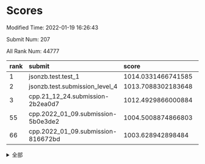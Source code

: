 # Scores

Modified Time: 2022-01-19 16:26:43

Submit Num: 207

All Rank Num: 44777

| rank |               submit               |       score        |       sigma        | pk_num |
| :--- | :--------------------------------- | :----------------- | :----------------- | :----- |
| 1    | jsonzb.test.test_1                 | 1014.0331466741585 | 0.8098556214169786 | 371    |
| 2    | jsonzb.test.submission_level_4     | 1013.7088302183648 | 0.8099372977161455 | 868    |
| 3    | cpp.21_12_24.submission-2b2ea0d7   | 1012.4929866000884 | 0.7726577751370987 | 870    |
| 55   | cpp.2022_01_09.submission-5b0e3de2 | 1004.5008874866803 | 0.7080079198315361 | 869    |
| 66   | cpp.2022_01_09.submission-816672bd | 1003.628942898484  | 0.718740228296084  | 865    |


<details>
<summary>全部</summary>

| rank |                 submit                 |       score        |       sigma        | pk_num |
| :--- | :------------------------------------- | :----------------- | :----------------- | :----- |
| 1    | jsonzb.test.test_1                     | 1014.0331466741585 | 0.8098556214169786 | 371    |
| 2    | jsonzb.test.submission_level_4         | 1013.7088302183648 | 0.8099372977161455 | 868    |
| 3    | cpp.21_12_24.submission-2b2ea0d7       | 1012.4929866000884 | 0.7726577751370987 | 870    |
| 4    | gobigger.level_3.submission_level_3_36 | 1011.8461779099129 | 0.7730281129619422 | 866    |
| 5    | gobigger.level_3.submission_level_3_31 | 1011.7144111493596 | 0.7677097315233979 | 868    |
| 6    | gobigger.level_3.submission_level_3_33 | 1011.4695601065021 | 0.7708663867271586 | 869    |
| 7    | gobigger.level_3.submission_level_3_8  | 1011.354032008333  | 0.7485223529560002 | 868    |
| 8    | gobigger.level_3.submission_level_3_15 | 1011.1740450758514 | 0.7698145820930389 | 868    |
| 9    | gobigger.level_3.submission_level_3_21 | 1011.1727282512096 | 0.7782724466192472 | 868    |
| 10   | gobigger.level_3.submission_level_3_42 | 1011.0213577937427 | 0.7468102964424834 | 868    |
| 11   | gobigger.level_3.submission_level_3_38 | 1010.8688853984338 | 0.7521813359326475 | 868    |
| 12   | gobigger.level_3.submission_level_3_28 | 1010.7769773629776 | 0.7617374273779024 | 870    |
| 13   | gobigger.level_3.submission_level_3_26 | 1010.6682387628396 | 0.7304829029302509 | 863    |
| 14   | gobigger.level_3.submission_level_3_4  | 1010.6138749854515 | 0.7451303297173355 | 860    |
| 15   | gobigger.level_3.submission_level_3_43 | 1010.532026292174  | 0.7847294078465469 | 859    |
| 16   | gobigger.level_3.submission_level_3_32 | 1010.4375987869403 | 0.7351573460159787 | 867    |
| 17   | gobigger.level_3.submission_level_3_13 | 1010.2825820122206 | 0.7497160411399072 | 864    |
| 18   | gobigger.level_3.submission_level_3_6  | 1010.2384989558103 | 0.7679721883884579 | 861    |
| 19   | gobigger.level_3.submission_level_3_45 | 1010.1710150357977 | 0.7380284815690313 | 869    |
| 20   | gobigger.level_3.submission_level_3_24 | 1010.1528347966141 | 0.7362186835368963 | 863    |
| 21   | gobigger.level_3.submission_level_3_41 | 1010.0589975205398 | 0.7344159054716088 | 867    |
| 22   | gobigger.level_3.submission_level_3_7  | 1010.0503115436768 | 0.7664250124606615 | 864    |
| 23   | gobigger.level_3.submission_level_3_27 | 1009.9900909984558 | 0.7543529115750017 | 869    |
| 24   | gobigger.level_3.submission_level_3_20 | 1009.9095772572    | 0.7409547906144344 | 867    |
| 25   | gobigger.level_3.submission_level_3_0  | 1009.899504750938  | 0.747867336118123  | 866    |
| 26   | gobigger.level_3.submission_level_3_11 | 1009.8802132791395 | 0.7466609369158909 | 868    |
| 27   | gobigger.level_3.submission_level_3_12 | 1009.8780593537492 | 0.7645540753186544 | 862    |
| 28   | gobigger.level_3.submission_level_3_44 | 1009.7698079379901 | 0.7336879063486262 | 864    |
| 29   | gobigger.level_3.submission_level_3_16 | 1009.6917334172997 | 0.7498774036771829 | 866    |
| 30   | gobigger.level_3.submission_level_3_37 | 1009.6907201506162 | 0.770845841433375  | 870    |
| 31   | gobigger.level_3.submission_level_3_47 | 1009.6268172295705 | 0.7521675652909421 | 869    |
| 32   | gobigger.level_3.submission_level_3_2  | 1009.5815989830638 | 0.7431605969992731 | 868    |
| 33   | gobigger.level_3.submission_level_3_48 | 1009.5615520086152 | 0.7416659565164951 | 866    |
| 34   | gobigger.level_3.submission_level_3_46 | 1009.4828646735916 | 0.7420922335468536 | 875    |
| 35   | gobigger.level_3.submission_level_3_3  | 1009.4772204390932 | 0.7274477797416313 | 867    |
| 36   | gobigger.level_3.submission_level_3_5  | 1009.398990064414  | 0.735315625783355  | 870    |
| 37   | gobigger.level_3.submission_level_3_10 | 1009.3806424957735 | 0.7476476843531003 | 867    |
| 38   | gobigger.level_3.submission_level_3_19 | 1009.2714030156172 | 0.7466765207524616 | 869    |
| 39   | gobigger.level_3.submission_level_3_18 | 1009.2686965733873 | 0.7539539737561779 | 869    |
| 40   | gobigger.level_3.submission_level_3_25 | 1009.2447513790362 | 0.7342781144124909 | 870    |
| 41   | gobigger.level_3.submission_level_3_40 | 1009.1930965241518 | 0.745930644381915  | 863    |
| 42   | gobigger.level_3.submission_level_3_1  | 1009.1156146518616 | 0.7413623565003414 | 864    |
| 43   | gobigger.level_3.submission_level_3_23 | 1009.0224784336563 | 0.72822151258345   | 868    |
| 44   | gobigger.level_3.submission_level_3_9  | 1008.956233093637  | 0.7583659355011648 | 869    |
| 45   | gobigger.level_3.submission_level_3_29 | 1008.9051256367152 | 0.7353329610694422 | 872    |
| 46   | gobigger.level_3.submission_level_3_49 | 1008.6985124822869 | 0.7389126337212446 | 866    |
| 47   | gobigger.level_3.submission_level_3_35 | 1008.6491452521464 | 0.7327470957150378 | 866    |
| 48   | gobigger.level_3.submission_level_3_39 | 1008.5685972105883 | 0.7289778604063826 | 867    |
| 49   | gobigger.level_3.submission_level_3_30 | 1008.5454965817031 | 0.7384972255809032 | 865    |
| 50   | gobigger.level_3.submission_level_3_34 | 1008.5059625923118 | 0.7412388521683339 | 861    |
| 51   | gobigger.level_3.submission_level_3_14 | 1008.300900360219  | 0.7275130201841538 | 868    |
| 52   | gobigger.level_3.submission_level_3_22 | 1008.295098311479  | 0.7422522111863064 | 872    |
| 53   | gobigger.level_3.submission_level_3_17 | 1006.7395884847259 | 0.7371449033015696 | 873    |
| 54   | gobigger.level_1.submission_level_1_22 | 1004.542890775981  | 0.7143714939838799 | 866    |
| 55   | cpp.2022_01_09.submission-5b0e3de2     | 1004.5008874866803 | 0.7080079198315361 | 869    |
| 56   | gobigger.level_1.submission_level_1_33 | 1004.3617027695971 | 0.728373065101512  | 872    |
| 57   | gobigger.level_1.submission_level_1_18 | 1004.2662952069583 | 0.7247016875116122 | 867    |
| 58   | gobigger.level_1.submission_level_1_49 | 1004.0481830877779 | 0.7183707293709515 | 868    |
| 59   | gobigger.level_1.submission_level_1_0  | 1003.9317942652158 | 0.7154615936470606 | 867    |
| 60   | gobigger.level_1.submission_level_1_38 | 1003.9090050843282 | 0.724101943660747  | 870    |
| 61   | gobigger.level_1.submission_level_1_42 | 1003.8550947839411 | 0.7057669155230345 | 869    |
| 62   | gobigger.level_1.submission_level_1_5  | 1003.7966249409991 | 0.7135497781703365 | 871    |
| 63   | gobigger.level_1.submission_level_1_23 | 1003.79382780242   | 0.7210328689456778 | 871    |
| 64   | gobigger.level_1.submission_level_1_2  | 1003.7776962284152 | 0.7237992412786413 | 871    |
| 65   | gobigger.level_1.submission_level_1_37 | 1003.6722481296003 | 0.7281772539951034 | 863    |
| 66   | cpp.2022_01_09.submission-816672bd     | 1003.628942898484  | 0.718740228296084  | 865    |
| 67   | gobigger.level_1.submission_level_1_34 | 1003.624852431444  | 0.7112440535980202 | 868    |
| 68   | gobigger.level_1.submission_level_1_1  | 1003.4846893872422 | 0.7187834969357554 | 865    |
| 69   | gobigger.level_1.submission_level_1_13 | 1003.399267922892  | 0.7217793286358893 | 862    |
| 70   | gobigger.level_1.submission_level_1_39 | 1003.363601675595  | 0.7180603927146788 | 875    |
| 71   | gobigger.level_1.submission_level_1_11 | 1003.3274648063643 | 0.7178028046604196 | 866    |
| 72   | gobigger.level_1.submission_level_1_45 | 1003.3057792996113 | 0.7209247677958621 | 867    |
| 73   | gobigger.level_1.submission_level_1_8  | 1003.2754026256088 | 0.7263298531157997 | 867    |
| 74   | gobigger.level_1.submission_level_1_36 | 1003.2588835249481 | 0.7178133960646891 | 866    |
| 75   | gobigger.level_1.submission_level_1_16 | 1003.2558806468929 | 0.7315971555311638 | 872    |
| 76   | gobigger.level_1.submission_level_1_27 | 1003.2413839724993 | 0.72395283716951   | 867    |
| 77   | gobigger.level_1.submission_level_1_7  | 1003.2141422897109 | 0.7061593895008775 | 874    |
| 78   | gobigger.level_1.submission_level_1_19 | 1003.2108649004114 | 0.7131582974681404 | 869    |
| 79   | gobigger.level_1.submission_level_1_30 | 1003.193840469584  | 0.7125135935072332 | 872    |
| 80   | gobigger.level_1.submission_level_1_20 | 1003.1409137955239 | 0.7194890866335629 | 869    |
| 81   | gobigger.level_1.submission_level_1_17 | 1003.1264193027653 | 0.716567443026917  | 868    |
| 82   | gobigger.level_1.submission_level_1_24 | 1003.1241405619006 | 0.7297440908247541 | 862    |
| 83   | gobigger.level_1.submission_level_1_12 | 1003.103357401484  | 0.7174896944657152 | 863    |
| 84   | gobigger.level_1.submission_level_1_6  | 1003.0949049600692 | 0.7205685322762144 | 872    |
| 85   | gobigger.level_1.submission_level_1_26 | 1003.0827734975402 | 0.7116859372693924 | 862    |
| 86   | gobigger.level_1.submission_level_1_28 | 1003.0806319969466 | 0.7144514723417416 | 868    |
| 87   | gobigger.level_1.submission_level_1_9  | 1003.0804651793828 | 0.7222337579492738 | 866    |
| 88   | gobigger.level_1.submission_level_1_31 | 1003.015673676898  | 0.71043652213203   | 869    |
| 89   | gobigger.level_1.submission_level_1_40 | 1002.991632614604  | 0.7138443243102554 | 868    |
| 90   | gobigger.level_1.submission_level_1_10 | 1002.960797159971  | 0.7111818455135002 | 865    |
| 91   | gobigger.level_1.submission_level_1_4  | 1002.9480916660196 | 0.716397583228982  | 865    |
| 92   | gobigger.level_1.submission_level_1_25 | 1002.9178122786977 | 0.7115966925919578 | 869    |
| 93   | gobigger.level_1.submission_level_1_29 | 1002.7048704613549 | 0.7146533908501304 | 870    |
| 94   | gobigger.level_1.submission_level_1_46 | 1002.6025437830509 | 0.7108927006480441 | 868    |
| 95   | gobigger.level_1.submission_level_1_14 | 1002.5141247556727 | 0.7161283697169328 | 866    |
| 96   | gobigger.level_1.submission_level_1_43 | 1002.5127519702058 | 0.7106214699333777 | 865    |
| 97   | gobigger.level_1.submission_level_1_32 | 1002.4915068130737 | 0.7088344112826281 | 863    |
| 98   | gobigger.level_1.submission_level_1_15 | 1002.4892580939552 | 0.7206268946257082 | 873    |
| 99   | gobigger.level_1.submission_level_1_41 | 1002.3957058961124 | 0.709613058058113  | 864    |
| 100  | gobigger.level_1.submission_level_1_35 | 1002.3655960457543 | 0.7175266246403625 | 869    |
| 101  | gobigger.level_1.submission_level_1_3  | 1002.3322467822574 | 0.721436938854244  | 867    |
| 102  | gobigger.level_1.submission_level_1_48 | 1002.2583636719376 | 0.7109540297216036 | 871    |
| 103  | gobigger.level_1.submission_level_1_44 | 1002.050453543722  | 0.7231750435819003 | 868    |
| 104  | gobigger.level_1.submission_level_1_47 | 1001.8574074973967 | 0.7209169603337655 | 869    |
| 105  | gobigger.level_1.submission_level_1_21 | 1001.433694348492  | 0.7069022621444944 | 868    |
| 106  | gobigger.random.submission_random_3    | 997.371463772008   | 0.7199937004971142 | 865    |
| 107  | gobigger.random.submission_random_40   | 997.3559984696396  | 0.71169680988195   | 868    |
| 108  | gobigger.random.submission_random_23   | 996.8717952758587  | 0.7116650432169868 | 866    |
| 109  | gobigger.random.submission_random_41   | 996.7860562220628  | 0.7221704107637346 | 865    |
| 110  | gobigger.random.submission_random_28   | 996.6740569171293  | 0.7028363689973879 | 862    |
| 111  | gobigger.random.submission_random_36   | 996.6436176301794  | 0.712233721368448  | 863    |
| 112  | gobigger.random.submission_random_18   | 996.6185425135238  | 0.7087614487277307 | 868    |
| 113  | gobigger.random.submission_random_1    | 996.6146179689679  | 0.7236202346337053 | 870    |
| 114  | gobigger.random.submission_random_27   | 996.610798796378   | 0.7169623647000338 | 871    |
| 115  | gobigger.random.submission_random_46   | 996.607757436086   | 0.7297881286026429 | 868    |
| 116  | gobigger.random.submission_random_10   | 996.4905277202171  | 0.7187393982267881 | 869    |
| 117  | gobigger.random.submission_random_42   | 996.404097077488   | 0.7061107646052688 | 867    |
| 118  | gobigger.random.submission_random_34   | 996.3398221709012  | 0.7161615413200721 | 867    |
| 119  | gobigger.random.submission_random_12   | 996.2268841770601  | 0.7118641084138828 | 870    |
| 120  | gobigger.random.submission_random_6    | 996.2238983619807  | 0.7222316441242916 | 869    |
| 121  | gobigger.random.submission_random_17   | 996.2226425733205  | 0.7069974442369639 | 873    |
| 122  | gobigger.random.submission_random_4    | 996.2013238092951  | 0.7148536687379948 | 869    |
| 123  | gobigger.random.submission_random_30   | 996.1154922517363  | 0.7162088135007121 | 867    |
| 124  | gobigger.random.submission_random_29   | 996.0694787346823  | 0.7237746250840912 | 865    |
| 125  | gobigger.random.submission_random_35   | 996.0330811346719  | 0.714445533289637  | 871    |
| 126  | gobigger.random.submission_random_13   | 996.0126157612079  | 0.7332463844356143 | 871    |
| 127  | gobigger.random.submission_random_39   | 996.0059077556109  | 0.728240176492143  | 870    |
| 128  | gobigger.random.submission_random_25   | 995.9936568367656  | 0.7315033864616671 | 873    |
| 129  | gobigger.random.submission_random_33   | 995.976534901239   | 0.7197623112812445 | 869    |
| 130  | gobigger.random.submission_random_15   | 995.973304190775   | 0.7326095107769542 | 869    |
| 131  | gobigger.random.submission_random_7    | 995.9667734280941  | 0.7041218559924273 | 872    |
| 132  | gobigger.random.submission_random_37   | 995.9276918346014  | 0.7085678231503223 | 870    |
| 133  | gobigger.random.submission_random_2    | 995.9119052935226  | 0.7059728833482404 | 870    |
| 134  | gobigger.random.submission_random_21   | 995.894490910087   | 0.712383166014874  | 866    |
| 135  | gobigger.random.submission_random_9    | 995.8749661908845  | 0.7143063202254892 | 864    |
| 136  | gobigger.random.submission_random_38   | 995.8277510508987  | 0.7227761441176913 | 871    |
| 137  | gobigger.random.submission_random_45   | 995.8085633762848  | 0.739089220774824  | 864    |
| 138  | gobigger.random.submission_random_5    | 995.7508768013982  | 0.7169184492235093 | 867    |
| 139  | gobigger.random.submission_random_19   | 995.7504867937473  | 0.7172111110873014 | 870    |
| 140  | gobigger.random.submission_random_20   | 995.7368763527084  | 0.7128405112996938 | 865    |
| 141  | gobigger.random.submission_random_8    | 995.7328174058873  | 0.7155867874543473 | 864    |
| 142  | gobigger.random.submission_random_47   | 995.7092296640207  | 0.7244546563011335 | 867    |
| 143  | gobigger.random.submission_random_16   | 995.6800755130271  | 0.7266536471997355 | 864    |
| 144  | gobigger.random.submission_random_0    | 995.6789322917407  | 0.727043229021145  | 870    |
| 145  | gobigger.random.submission_random_22   | 995.6427391747025  | 0.7112737509415037 | 869    |
| 146  | gobigger.random.submission_random_31   | 995.6158192396176  | 0.7090835120442849 | 866    |
| 147  | gobigger.random.submission_random_49   | 995.4411406184796  | 0.7180376145024078 | 865    |
| 148  | gobigger.random.submission_random_48   | 995.4049601597695  | 0.7124007011289817 | 866    |
| 149  | gobigger.random.submission_random_43   | 995.2873002300354  | 0.7273699218897356 | 869    |
| 150  | gobigger.random.submission_random_32   | 995.2605240819078  | 0.7031321191607023 | 867    |
| 151  | gobigger.random.submission_random_44   | 995.2311279581459  | 0.7197846133800826 | 875    |
| 152  | gobigger.random.submission_random_24   | 995.1616453504389  | 0.7125838973577484 | 870    |
| 153  | gobigger.random.submission_random_26   | 994.9480210914246  | 0.7279692346724818 | 868    |
| 154  | gobigger.random.submission_random_14   | 994.8692576857792  | 0.725464087981784  | 873    |
| 155  | gobigger.random.submission_random_11   | 994.6155663489772  | 0.726493003948612  | 871    |
| 156  | gobigger.level_2.submission_level_2_3  | 994.3331624095003  | 0.7547629099191652 | 869    |
| 157  | gobigger.level_2.submission_level_2_45 | 993.8705677514762  | 0.7236373032303102 | 867    |
| 158  | gobigger.level_2.submission_level_2_14 | 993.8500121781932  | 0.7347411117087618 | 868    |
| 159  | gobigger.level_2.submission_level_2_18 | 993.7532057858757  | 0.7315071619449991 | 863    |
| 160  | gobigger.level_2.submission_level_2_20 | 993.669591331472   | 0.7429060804849305 | 867    |
| 161  | gobigger.level_2.submission_level_2_37 | 993.6307174468625  | 0.7442617235014195 | 869    |
| 162  | gobigger.level_2.submission_level_2_33 | 993.2791734137     | 0.7526258863316023 | 864    |
| 163  | gobigger.level_2.submission_level_2_41 | 993.1184715079171  | 0.7380440801253967 | 868    |
| 164  | gobigger.level_2.submission_level_2_2  | 993.116911795609   | 0.7348352365908514 | 871    |
| 165  | gobigger.level_2.submission_level_2_24 | 993.0288599129744  | 0.7390144703171452 | 867    |
| 166  | gobigger.level_2.submission_level_2_32 | 992.9757388909658  | 0.73411199177184   | 871    |
| 167  | gobigger.level_2.submission_level_2_31 | 992.9688720262611  | 0.7492543913890645 | 871    |
| 168  | gobigger.level_2.submission_level_2_21 | 992.945635864514   | 0.7310348311042388 | 868    |
| 169  | gobigger.level_2.submission_level_2_22 | 992.794158179752   | 0.749305905079513  | 868    |
| 170  | gobigger.level_2.submission_level_2_5  | 992.7870876504144  | 0.7528244402226257 | 871    |
| 171  | gobigger.level_2.submission_level_2_8  | 992.7701133802983  | 0.7520283264864934 | 872    |
| 172  | gobigger.level_2.submission_level_2_9  | 992.7530506301348  | 0.7457163519477952 | 870    |
| 173  | gobigger.level_2.submission_level_2_46 | 992.7435845380566  | 0.7407667635053127 | 865    |
| 174  | gobigger.level_2.submission_level_2_35 | 992.6832522402298  | 0.7358476574831249 | 864    |
| 175  | gobigger.level_2.submission_level_2_26 | 992.6527960081439  | 0.7541427696560862 | 871    |
| 176  | gobigger.level_2.submission_level_2_4  | 992.4457049400052  | 0.7316555655064496 | 871    |
| 177  | gobigger.level_2.submission_level_2_7  | 992.4200350331481  | 0.7646766915997751 | 867    |
| 178  | gobigger.level_2.submission_level_2_47 | 992.4192397318311  | 0.7356373997749311 | 867    |
| 179  | gobigger.level_2.submission_level_2_42 | 992.3620310881269  | 0.7666423042991063 | 871    |
| 180  | gobigger.level_2.submission_level_2_25 | 992.3507042246639  | 0.752861142309133  | 868    |
| 181  | gobigger.level_2.submission_level_2_23 | 992.2158837366843  | 0.7525490375707155 | 868    |
| 182  | gobigger.level_2.submission_level_2_44 | 992.2060570719467  | 0.7570325687351606 | 867    |
| 183  | gobigger.level_2.submission_level_2_0  | 992.156510244111   | 0.7405526735416649 | 872    |
| 184  | gobigger.level_2.submission_level_2_6  | 992.135469832657   | 0.7565948668993974 | 864    |
| 185  | gobigger.level_2.submission_level_2_17 | 992.0821232396245  | 0.7501938944857675 | 870    |
| 186  | gobigger.level_2.submission_level_2_34 | 991.9516256904102  | 0.7516764008047156 | 866    |
| 187  | gobigger.level_2.submission_level_2_13 | 991.9276120703357  | 0.7608576291262358 | 871    |
| 188  | gobigger.level_2.submission_level_2_28 | 991.7912004730972  | 0.7411062874130607 | 870    |
| 189  | gobigger.level_2.submission_level_2_16 | 991.5236844837275  | 0.7585075609212216 | 874    |
| 190  | gobigger.level_2.submission_level_2_15 | 991.5056925306893  | 0.760523148427236  | 865    |
| 191  | gobigger.level_2.submission_level_2_11 | 991.4744707525734  | 0.7433611625530826 | 864    |
| 192  | gobigger.level_2.submission_level_2_30 | 991.3742891851495  | 0.7457618502926003 | 864    |
| 193  | gobigger.level_2.submission_level_2_1  | 991.3742870393686  | 0.7522558906018075 | 867    |
| 194  | gobigger.level_2.submission_level_2_48 | 991.2896168298035  | 0.7602236010638675 | 866    |
| 195  | gobigger.level_2.submission_level_2_43 | 991.2319980862269  | 0.7442201042667403 | 869    |
| 196  | gobigger.level_2.submission_level_2_27 | 991.0939595865725  | 0.7709906930413241 | 866    |
| 197  | gobigger.level_2.submission_level_2_10 | 991.0772932896767  | 0.7564826084823317 | 864    |
| 198  | gobigger.level_2.submission_level_2_29 | 991.0024999381595  | 0.7502916853459584 | 872    |
| 199  | gobigger.level_2.submission_level_2_12 | 990.8214150320998  | 0.7748801993656542 | 869    |
| 200  | gobigger.level_2.submission_level_2_49 | 990.7635913866749  | 0.7582517883818805 | 868    |
| 201  | gobigger.level_2.submission_level_2_39 | 990.7003333105918  | 0.765760422993308  | 871    |
| 202  | gobigger.level_2.submission_level_2_40 | 990.5722190374728  | 0.766632953246517  | 865    |
| 203  | gobigger.level_2.submission_level_2_38 | 990.542860875656   | 0.7737963086214279 | 861    |
| 204  | gobigger.level_2.submission_level_2_36 | 989.777083015062   | 0.7871588566070905 | 863    |
| 205  | gobigger.level_2.submission_level_2_19 | 988.0948784856963  | 0.8182137899486018 | 864    |
| 206  | gobigger.none.submission_none_0        | 976.1419714399652  | 1.4587625126740886 | 865    |
| 207  | gobigger.none.submission_none_1        | 975.511348120411   | 1.4272214342716552 | 869    |

</details>
